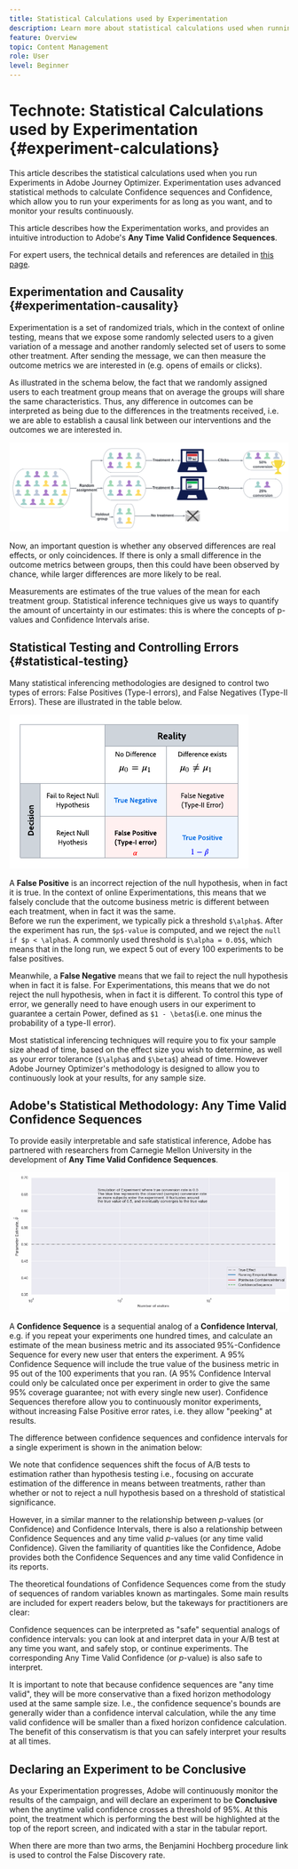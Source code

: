 ```yaml
---
title: Statistical Calculations used by Experimentation
description: Learn more about statistical calculations used when running experiments
feature: Overview
topic: Content Management
role: User
level: Beginner
---
```

# Technote: Statistical Calculations used by Experimentation {#experiment-calculations}

This article describes the statistical calculations used when you run Experiments in Adobe Journey Optimizer. Experimentation uses advanced statistical methods to calculate Confidence sequences and Confidence, which allow you to run your experiments for as long as you want, and to monitor your results continuously.

This article describes how the Experimentation works, and provides an intuitive introduction to Adobe's **Any Time Valid Confidence Sequences**. 

For expert users, the technical details and references are detailed in [this page](https://git.corp.adobe.com/pages/maharaj/experimentation-ds-docs/confidence_sequence_technical_details.pdf).

## Experimentation and Causality {#experimentation-causality}

Experimentation is a set of randomized trials, which in the context of online testing, means that we expose some randomly selected users to a given variation of a message and another randomly selected set of users to some other treatment. After sending the message, we can then measure the outcome metrics we are interested in (e.g. opens of emails or clicks).

As illustrated in the schema below, the fact that we randomly assigned users to each treatment group means that on average the groups will share the same characteristics. Thus, any difference in outcomes can be interpreted as being due to the differences in the treatments received, i.e. we are able to establish a causal link between our interventions and the outcomes we are interested in.

![](assets/content_experiment.png)

Now, an important question is whether any observed differences are real effects, or only coincidences. 
If there is only a small difference in the outcome metrics between groups, then this could have been observed by chance, while larger differences are more likely to be real.

Measurements are estimates of the true values of the mean for each treatment group. Statistical inference techniques give us ways to quantify the amount of uncertainty in our estimates: this is where the concepts of p-values and Confidence Intervals arise.

## Statistical Testing and Controlling Errors {#statistical-testing}

Many statistical inferencing methodologies are designed to control two types of errors: False Positives (Type-I errors), and False Negatives (Type-II Errors). These are illustrated in the table below.

![](assets/technote_1.png)

A **False Positive** is an incorrect rejection of the null hypothesis, when in fact it is true. In the context of online Experimentations, this means that we falsely conclude that the outcome business metric is different between each treatment, when in fact it was the same.
</br>Before we run the experiment, we typically pick a threshold `$\alpha$`. After the experiment has run, the `$p$-value` is computed, and we reject the `null if $p < \alpha$`. A commonly used threshold is `$\alpha = 0.05$`, which means that in the long run, we expect 5 out of every 100 experiments to be false positives.

Meanwhile, a **False Negative** means that we fail to reject the null hypothesis when in fact it is false. For Experimentations, this means that we do not reject the null hypothesis, when in fact it is different. To control this type of error, we generally need to have enough users in our experiment to guarantee a certain Power, defined as `$1 - \beta$`(i.e. one minus the probability of a type-II error).

Most statistical inferencing techniques will require you to fix your sample size ahead of time, based on the effect size you wish to determine, as well as your error tolerance (`$\alpha$` and `$\beta$`) ahead of time. However Adobe Journey Optimizer's methodology is designed to allow you to continuously look at your results, for any sample size.

## Adobe's Statistical Methodology: Any Time Valid Confidence Sequences

To provide easily interpretable and safe statistical inference, Adobe has partnered with researchers from Carnegie Mellon University in the development of **Any Time Valid Confidence Sequences**.

![](assets/technote_2.gif)

A **Confidence Sequence** is a sequential analog of a **Confidence Interval**, e.g. if you repeat your experiments one hundred times, and calculate an estimate of the mean business metric and its associated 95%-Confidence Sequence for every new user that enters the experiment. A 95% Confidence Sequence will include the true value of the business metric in 95 out of the 100 experiments that you ran. (A 95% Confidence Interval could only be calculated once per experiment in order to give the same 95% coverage guarantee; not with every single new user). Confidence Sequences therefore allow you to continuously monitor experiments, without increasing False Positive error rates, i.e. they allow "peeking" at results.

The difference between confidence sequences and confidence intervals for a single experiment is shown in the animation below:

We note that confidence sequences shift the focus of A/B tests to estimation rather than hypothesis testing i.e., focusing on accurate estimation of the difference in means between treatments, rather than whether or not to reject a null hypothesis based on a threshold of statistical significance.

However, in a similar manner to the relationship between $p$-values (or Confidence) and Confidence Intervals, there is also a relationship between Confidence Sequences and any time valid $p$-values (or any time valid Confidence). Given the familiarity of quantities like the Confidence, Adobe provides both the Confidence Sequences and any time valid Confidence in its reports.

The theoretical foundations of Confidence Sequences come from the study of sequences of random variables known as martingales. Some main results are included for expert readers below, but the takeways for practitioners are clear:

 Confidence sequences can be interpreted as "safe" sequential analogs of confidence intervals: you can look at and interpret data in your A/B test at any time you want, and safely stop, or continue experiments. The corresponding Any Time Valid Confidence (or $p$-value) is also safe to interpret.

 
It is important to note that because confidence sequences are "any time valid", they will be more conservative than a fixed horizon methodology used at the same sample size. I.e., the confidence sequence's bounds are generally wider than a confidence interval calculation, while the any time valid confidence will be smaller than a fixed horizon confidence calculation. The benefit of this conservatism is that you can safely interpret your results at all times.

## Declaring an Experiment to be Conclusive

As your Experimentation progresses, Adobe will continuously monitor the results of the campaign, and will declare an experiment to be **Conclusive** when the anytime valid confidence crosses a threshold of 95%. At this point, the treatment which is performing the best will be highlighted at the top of the report screen, and indicated with a star in the tabular report.

When there are more than two arms, the Benjamini Hochberg procedure link is used to control the False Discovery rate.
